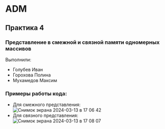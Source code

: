 # ADM
## Практика 4
### Представление в смежной и связной памяти одномерных массивов
Выполнили:
 - Голубев Иван
 - Горохова Полина
 - Мухамедов Максим

### Примеры работы кода: 
- Для смежного представления:
![Снимок экрана 2024-03-13 в 17 06 42](https://github.com/GorokhovaPolina/ADM/assets/128795394/df55e61a-d623-4090-9a4e-a01aaf4dd9cd)
- Для связного представления:
![Снимок экрана 2024-03-13 в 17 08 07](https://github.com/GorokhovaPolina/ADM/assets/128795394/e5fb5411-6b3f-4b83-bf83-63e6f7b406bf)
